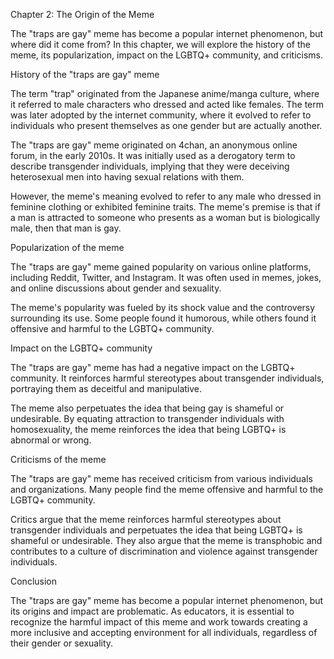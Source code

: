 Chapter 2: The Origin of the Meme

The "traps are gay" meme has become a popular internet phenomenon, but where did it come from? In this chapter, we will explore the history of the meme, its popularization, impact on the LGBTQ+ community, and criticisms.

History of the "traps are gay" meme

The term "trap" originated from the Japanese anime/manga culture, where it referred to male characters who dressed and acted like females. The term was later adopted by the internet community, where it evolved to refer to individuals who present themselves as one gender but are actually another.

The "traps are gay" meme originated on 4chan, an anonymous online forum, in the early 2010s. It was initially used as a derogatory term to describe transgender individuals, implying that they were deceiving heterosexual men into having sexual relations with them.

However, the meme's meaning evolved to refer to any male who dressed in feminine clothing or exhibited feminine traits. The meme's premise is that if a man is attracted to someone who presents as a woman but is biologically male, then that man is gay.

Popularization of the meme

The "traps are gay" meme gained popularity on various online platforms, including Reddit, Twitter, and Instagram. It was often used in memes, jokes, and online discussions about gender and sexuality.

The meme's popularity was fueled by its shock value and the controversy surrounding its use. Some people found it humorous, while others found it offensive and harmful to the LGBTQ+ community.

Impact on the LGBTQ+ community

The "traps are gay" meme has had a negative impact on the LGBTQ+ community. It reinforces harmful stereotypes about transgender individuals, portraying them as deceitful and manipulative.

The meme also perpetuates the idea that being gay is shameful or undesirable. By equating attraction to transgender individuals with homosexuality, the meme reinforces the idea that being LGBTQ+ is abnormal or wrong.

Criticisms of the meme

The "traps are gay" meme has received criticism from various individuals and organizations. Many people find the meme offensive and harmful to the LGBTQ+ community.

Critics argue that the meme reinforces harmful stereotypes about transgender individuals and perpetuates the idea that being LGBTQ+ is shameful or undesirable. They also argue that the meme is transphobic and contributes to a culture of discrimination and violence against transgender individuals.

Conclusion

The "traps are gay" meme has become a popular internet phenomenon, but its origins and impact are problematic. As educators, it is essential to recognize the harmful impact of this meme and work towards creating a more inclusive and accepting environment for all individuals, regardless of their gender or sexuality.